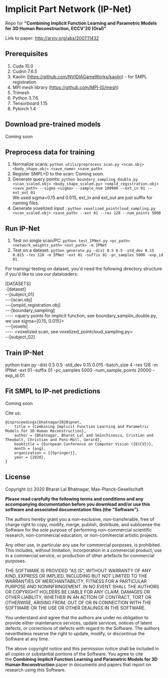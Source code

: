 # Implicit Part Network (IP-Net)
Repo for **"Combining Implicit Function Learning and Parametric Models for 3D Human Reconstruction, ECCV'20 (Oral)"**

Link to paper: http://arxiv.org/abs/2007.11432

## Prerequisites
1. Cuda 10.0
2. Cudnn 7.6.5
3. Kaolin (https://github.com/NVIDIAGameWorks/kaolin) - for SMPL registration
4. MPI mesh library (https://github.com/MPI-IS/mesh)
5. Trimesh
6. Python 3.7.6
7. Tensorboard 1.15
8. Pytorch 1.4

## Download pre-trained models
Coming soon

## Preprocess data for training
1. Normalize scans: `python utils/preprocess scan.py <scan.obj> <body_shape.obj> <save_name> <save_path>`
2. Register SMPL+D to the  scan: Coming soon.
3. Generate query points: `python boundary_sampling_double.py <scan_scaled.obj> <body_shape_scaled.py> <smpld_registration.obj> <save_path> --sigma <sigma> --sample_num 100000 --ext_in 01 --ext_out 01`\
We used sigma=0.15 and 0.015, ext_in and ext_out are just suffix for naming files.
4. Generate voxelized input : `python voxelized_pointcloud_sampling.py <scan_scaled.obj> <save_path> --ext 01 --res 128 --num_points 5000`

## Run IP-Net
1. Test on single scan/PC: `python test_IPNet.py <pc_path> <network_weights_path> <out_path> -m IPNet`
2. Test on a dataset: `python generate.py -dist 0.5 0.5 -std_dev 0.15 0.015 -res 128 -m IPNet -ext 01 -suffix 01 -pc_samples 5000 -exp_id 01`

For training/ testing on dataset, you'd need the following directory structure if you'd like to use our dataloaders:

[DATASETS]\
-[dataset]\
--[subject_01]\
---[scan.obj]\
---[smpld_registration.obj]\
---[boundary_sampling]\
---- <query points for implicit function, see boundary_samplin_double.py, we use sigma=[0.15, 0.015]>\
---[voxels]\
---- <voxelized scan, see voxelized_pointcloud_sampling.py>\
--[subject_02]

## Train IP-Net
python train.py -dist 0.5 0.5 -std_dev 0.15 0.015 -batch_size 4 -res 128 -m IPNet -ext 01 -suffix 01 -pc_samples 5000 -num_sample_points 20000 -exp_id 01

## Fit SMPL to IP-net predictions
Coming soon

Cite us:
```
@inproceedings{bhatnagar2020ipnet,
    title = {Combining Implicit Function Learning and Parametric Models for 3D Human Reconstruction},
    author = {Bhatnagar, Bharat Lal and Sminchisescu, Cristian and Theobalt, Christian and Pons-Moll, Gerard},
    booktitle = {European Conference on Computer Vision ({ECCV})},
    month = {aug},
    organization = {{Springer}},
    year = {2020},
}
```

## License

Copyright (c) 2020 Bharat Lal Bhatnagar, Max-Planck-Gesellschaft

**Please read carefully the following terms and conditions and any accompanying documentation before you download and/or use this software and associated documentation files (the "Software").**

The authors hereby grant you a non-exclusive, non-transferable, free of charge right to copy, modify, merge, publish, distribute, and sublicense the Software for the sole purpose of performing non-commercial scientific research, non-commercial education, or non-commercial artistic projects.

Any other use, in particular any use for commercial purposes, is prohibited. This includes, without limitation, incorporation in a commercial product, use in a commercial service, or production of other artefacts for commercial purposes.

THE SOFTWARE IS PROVIDED "AS IS", WITHOUT WARRANTY OF ANY KIND, EXPRESS OR IMPLIED, INCLUDING BUT NOT LIMITED TO THE WARRANTIES OF MERCHANTABILITY, FITNESS FOR A PARTICULAR PURPOSE AND NONINFRINGEMENT. IN NO EVENT SHALL THE AUTHORS OR COPYRIGHT HOLDERS BE LIABLE FOR ANY CLAIM, DAMAGES OR OTHER LIABILITY, WHETHER IN AN ACTION OF CONTRACT, TORT OR OTHERWISE, ARISING FROM, OUT OF OR IN CONNECTION WITH THE SOFTWARE OR THE USE OR OTHER DEALINGS IN THE SOFTWARE.

You understand and agree that the authors are under no obligation to provide either maintenance services, update services, notices of latent defects, or corrections of defects with regard to the Software. The authors nevertheless reserve the right to update, modify, or discontinue the Software at any time.

The above copyright notice and this permission notice shall be included in all copies or substantial portions of the Software. You agree to cite the **Combining Implicit Function Learning and Parametric Models for 3D Human Reconstruction** paper in documents and papers that report on research using this Software.